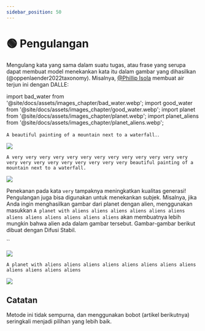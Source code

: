 ```yaml
---
sidebar_position: 50
---
```


# 🟢 Pengulangan

Mengulang kata yang sama dalam suatu tugas, atau frase yang serupa dapat membuat model menekankan kata itu dalam gambar yang dihasilkan (@oppenlaender2022taxonomy). Misalnya, [@Phillip Isola](https://twitter.com/phillip_isola/status/1532189632217112577) membuat air terjun ini dengan DALLE:

import bad_water from '@site/docs/assets/images_chapter/bad_water.webp';
import good_water from '@site/docs/assets/images_chapter/good_water.webp';
import planet from '@site/docs/assets/images_chapter/planet.webp';
import planet_aliens from '@site/docs/assets/images_chapter/planet_aliens.webp';


`A beautiful painting of a mountain next to a waterfall.`.

<div style={{textAlign: 'center'}}>
  <img src={bad_water} style={{width: "750px"}} />
</div>

`A very very very very very very very very very very very very very very very very very very very very very very beautiful painting of a mountain next to a waterfall.`

<div style={{textAlign: 'center'}}>
  <img src={good_water} style={{width: "750px"}} />
</div>

Penekanan pada kata `very` tampaknya meningkatkan kualitas generasi! Pengulangan juga bisa digunakan untuk menekankan subjek. Misalnya, jika Anda ingin menghasilkan gambar dari planet dengan alien, menggunakan masukkan `A planet with aliens aliens aliens aliens aliens aliens aliens aliens aliens aliens aliens aliens` akan membuatnya lebih mungkin bahwa alien ada dalam gambar tersebut. Gambar-gambar berikut dibuat dengan Difusi Stabil.

``
<div style={{textAlign: 'center'}}>
  <img src={planet} style={{width: "250px"}} />
</div>

`A planet with aliens aliens aliens aliens aliens aliens aliens aliens aliens aliens aliens aliens`

<div style={{textAlign: 'center'}}>
  <img src={planet_aliens} style={{width: "250px"}} />
</div>

## Catatan

Metode ini tidak sempurna, dan menggunakan bobot (artikel berikutnya) seringkali menjadi pilihan yang lebih baik.
